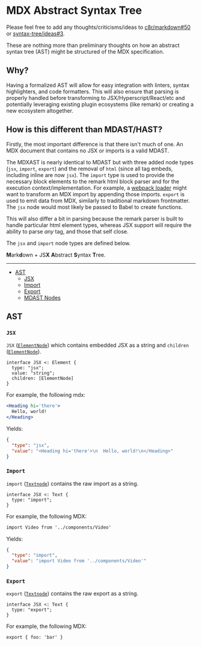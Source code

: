 # MDX Abstract Syntax Tree

Please feel free to add any thoughts/criticisms/ideas to [c8r/markdown#50](https://github.com/c8r/markdown/issues/50) or [syntax-tree/ideas#3](https://github.com/syntax-tree/ideas/issues/3).

These are nothing more than preliminary thoughts on how an abstract syntax tree (AST) might be structured of the MDX specification.

## Why?

Having a formalized AST will allow for easy integration with linters, syntax highlighters, and code formatters.
This will also ensure that parsing is properly handled before transforming to JSX/Hyperscript/React/etc and potentially leveraging existing plugin ecosystems (like remark) or creating a new ecosystem altogether.

## How is this different than MDAST/HAST?

Firstly, the most important difference is that there isn't much of one. An MDX document that contains no JSX or imports is a valid MDAST.

The MDXAST is nearly identical to MDAST but with three added node types (`jsx`, `import`, `export`) and the removal of `html` (since all tag embeds, including inline are now `jsx`).
The `import` type is used to provide the necessary block elements to the remark html block parser and for the execution context/implementation.
For example, a [webpack loader](https://github.com/c8r/markdown/tree/master/loader) might want to transform an MDX import by appending those imports.
`export` is used to emit data from MDX, similarly to traditional markdown frontmatter.
The `jsx` node would most likely be passed to Babel to create functions.

This will also differ a bit in parsing because the remark parser is built to handle particular html element types, whereas JSX support will require the ability to parse _any_ tag, and those that self close.

The `jsx` and `import` node types are defined below.

**M**ark**d**own + JS**X** **A**bstract **S**yntax **T**ree.

---

*   [AST](#ast)
    *   [JSX](#jsx)
    *   [Import](#import)
    *   [Export](#export)
    *   [MDAST Nodes](https://github.com/syntax-tree/mdast)

## AST

### `JSX`

`JSX` ([`ElementNode`](#elementnode)) which contains embedded JSX as a string and `children` ([`ElementNode`](#elementnode)).

```idl
interface JSX <: Element {
  type: "jsx";
  value: "string";
  children: [ElementNode]
}
```

For example, the following mdx:

```jsx
<Heading hi='there'>
  Hello, world!
</Heading>
```

Yields:

```json
{
  "type": "jsx",
  "value": "<Heading hi='there'>\n  Hello, world!\n</Heading>"
}
```

### `Import`

`import` ([`Textnode`](#textnode)) contains the raw import as a string.

```idl
interface JSX <: Text {
  type: "import";
}
```

For example, the following MDX:

```md
import Video from '../components/Video'
```

Yields:

```json
{
  "type": "import",
  "value": "import Video from '../components/Video'"
}
```
### `Export`

`export` ([`Textnode`](#textnode)) contains the raw export as a string.

```idl
interface JSX <: Text {
  type: "export";
}
```

For example, the following MDX:

```md
export { foo: 'bar' }
```
